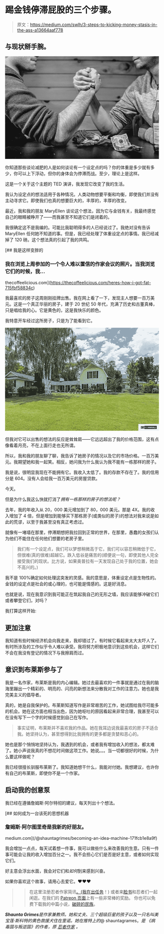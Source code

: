 # 踢金钱停滞屁股的三个步骤。

> 原文：<https://medium.com/swlh/3-steps-to-kicking-money-stasis-in-the-ass-a13664aaf778>

## 与现状掰手腕。

![](img/0bffaa91f81c42b56568baba6a5eae53.png)

你知道那些谈论减肥的人是如何谈论有一个设定点的吗？你的体重是多少就有多少，你可以上下浮动，但你的身体会为停滞而战。至少，理论上是这样。

这是一个关于这个主题的 TED 演讲，我发现它改变了我的生活。

我认为设定点的想法适用于各种情况。人类动物想要平衡和均衡，即使我们并没有主动寻求它。即使我们也真的想要巨大的，丰厚的，丰厚的改变。

最近，我和我的朋友 MaryEllen 谈论这个想法，因为它与金钱有关，我最终感觉自己的眼睛被睁开了——而我甚至不知道它们是闭着的。

我很确定这不是我编的。可能比我聪明得多的人已经说过了。我绝对没有告诉 MaryEllen 任何她不知道的事。但是，我已经处理了体重设定点的事情。我已经减掉了 120 磅。这个想法真的引起了我的共鸣。

[](https://thecoffeelicious.com/heres-how-i-got-fat-715fbf58834c) [## 我是这样变胖的

### 我在浏览上周参加的一个令人难以置信的作家会议的照片。当我浏览它们的时候，我…

thecoffeelicious.com](https://thecoffeelicious.com/heres-how-i-got-fat-715fbf58834c) 

我最喜欢的房子这周刚刚挂牌出售。我在网上看了一下，发现主人想要一百万美元。这是一个真正华丽的房子，建于 20 世纪 50 年代，充满了历史和古董真棒，只是唱给我的心。它是黄色的，这是我快乐的颜色。

我特意开车经过这所房子，只是为了能看到它。

![](img/2be17ad2a4cf47af82f33cb801fedd9b.png)

但我对它可以出售的想法的反应是耸耸肩——它远远超出了我的价格范围，这有点像看着月亮，不在上面行走也无所谓。

所以，我和我的朋友聊了聊，我告诉了她房子的情况以及它的市场价格。一百万美元。我期望她和我一起笑。相反，她问我为什么我认为我不能有一栋那样的房子。

我是说，很明显我现在不能拥有它。我收入太低了。我的存款不存在了。我的信用分是 604。没有人会给我一百万美元的房屋贷款。

今天。

但是为什么我这么快就打消了*拥有一栋那样的房子的想法呢？*

去年，我的年收入从 20，000 美元增加到了 80，000 美元。那是 4X。我的收入增加了 4 倍，但是增加到能够买下那栋房子(或类似的房子)的想法对我来说是如此的荒谬，以至于我甚至没有真正考虑过。

就像有一堵墙在那里，停滞期想把我拉回到正常的世界，在那里，愚蠢的女孩们认为他们不能住在任何他们想要的老房子里。

> 我们有一个设定点，我们可以梦想稍微高于它，我们可以容忍稍微低于它，但很难(真的很难)超越它。跌入低谷是痛苦的(顺便说一句，即使其他人完全接受我们的现状。比方说，如果奥普拉有一天发现自己处于我的位置，她会不高兴的。)

我不是 100%确定如何处理这突发的灵感。我的意思是，体重设定点是生物性的。金钱的设定点是社会的或心理的，也可能是情感的。这是好消息。

也就是说，现在我意识到我可能正在筑起我自己的无形之墙，我应该能够冲破它们或者攀登它们，对吗？

我打算这样开始:

## 更加注意

我知道有些时候经济机会向我走来，我却错过了。有时候它看起来太大太吓人了。有时所涉及的工作似乎令人难以承受。我将努力积极地意识到这些机会，这样它们不会在我没有登记的情况下与我擦肩而过。

## 意识到布莱斯参与了

我是一名作家，布莱斯是我的内心编辑。她过去最喜欢的一件事就是通过在我的脑海里蹦出一个精彩的、明亮的、闪亮的新想法来分散我对工作的注意力。她也是我完美主义的倡导者。

真的，她是自我保护的。布莱斯知道写作是非常艰苦的工作，她试图给我尽可能多的机会。她在这方面也相当出色，因为她呕吐的原因看起来非常合理，我甚至可以在没有写下一个字的时候感觉到自己在写作。

> 事实证明，布莱斯并不喜欢我的作品。她在我耳边说我最喜欢的房子不适合我。她坚持认为，甚至想得到比我拥有的更多都是贪婪和恶心的。

她也是那个悄悄地坚持认为，我遇到的机会，或者我有增加收入的想法，都太难了。她小声说我真的不想花时间做这项工作。她说。。。当一切都很好的时候，为什么要这样做呢？

我已经很擅长驯服布莱斯了。我知道她想干什么，我能对付她。我想建议，也许你有自己的布莱斯，即使你不是一个作家。

## 启动我的创意泵

我已经在遵循詹姆斯·阿尔特彻的建议，每天列出十个想法。

[](/@shauntagrimes/becoming-an-idea-machine-171fcb1e8a9f) [## 如何成为一台该死的思想机器

### 詹姆斯·阿尔图里奇是我新的好朋友。

medium.com](/@shauntagrimes/becoming-an-idea-machine-171fcb1e8a9f) 

我会增加一点点，每天试着想一件事，我可以做些什么来改善我的生意。只有一件事可能会让我的收入增加百分之一。我不会担心它们是否是好主意，或者如何实现它们。

好主意会浮出水面，我会对它们和*如何*到来感到兴奋。

如果你喜欢这个故事，请用心去爱它。❤❤❤

> >在这里注册忍者作家简讯[。(](https://upscri.be/13bf3e/)[我在出任务](/the-mission/getting-to-100-000-subscribers-49273152bd5f)！)
> >或者来[脸书](https://www.facebook.com/groups/1582424518747057/)和忍者们一起闲逛。在我们的 [Patreon 页面](http://www.patreon.com/ninjawriters)上有一些非常棒的奖励。
> >你也可以免费下载我的中篇小说，[破碎的民族](https://instafreebie.com/free/UFtDf)。

***Shaunta Grimes****是作家兼教师。她和丈夫、三个超级巨星的孩子以及一只名叫美宝莲·斯科特的黄色救援犬住在里诺。她在推特上的*@ shauntagrames，*是* *《病毒国与叛逆国》的作者，原* [*忍者作家*](http://www.whatisaplot.com) *。*